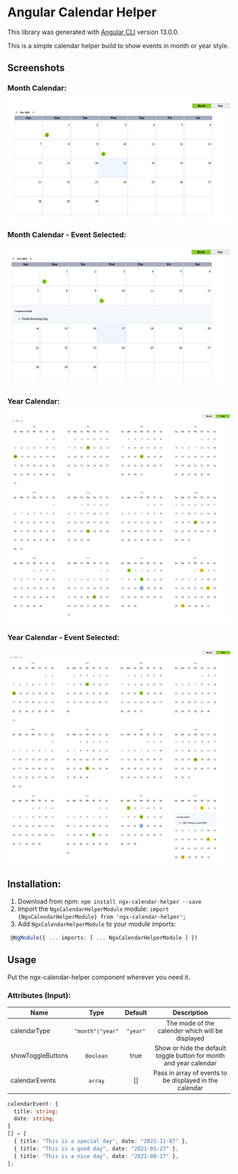 # Angular Calendar Helper

This library was generated with [Angular CLI](https://github.com/angular/angular-cli) version 13.0.0.

This is a simple calendar helper build to show events in month or year style.

## Screenshots

### Month Calendar:

![Month Cal](https://github.com/JoabChua/ngx-calendar-helper/blob/main/projects/components/src/assets/s1.png)

### Month Calendar - Event Selected:

![Month Cal with events](https://github.com/JoabChua/ngx-calendar-helper/blob/main/projects/components/src/assets/s2.png)

### Year Calendar:

![Year Cal](https://github.com/JoabChua/ngx-calendar-helper/blob/main/projects/components/src/assets/s3.png)

### Year Calendar - Event Selected:

![Year Cal with events](https://github.com/JoabChua/ngx-calendar-helper/blob/main/projects/components/src/assets/s4.png)

## Installation:

1. Download from npm:
   `npm install ngx-calendar-helper --save`
2. Import the `NgxCalendarHelperModule` module:
   `import {NgxCalendarHelperModule} from 'ngx-calendar-helper';`
3. Add `NgxCalendarHelperModule` to your module imports:

```ts
 @NgModule({ ... imports: [ ... NgxCalendarHelperModule ] })
```

## Usage

Put the ngx-calendar-helper component wherever you need it.

### Attributes (Input):

| Name              |       Type        | Default  |                            Description                             |
| ----------------- | :---------------: | :------: | :----------------------------------------------------------------: |
| calendarType      | `"month"\|"year"` | `"year"` |          The mode of the calender which will be displayed          |
| showToggleButtons |     `Boolean`     |   true   | Show or hide the default toggle button for month and year calendar |
| calendarEvents    |      `array`      |    []    |      Pass in array of events to be displayed in the calendar       |

```ts
calendarEvent: {
  title: string;
  date: string;
}
[] = [
  { title: "This is a special day", date: "2021-11-07" },
  { title: "This is a good day", date: "2021-01-27" },
  { title: "This is a nice day", date: "2021-08-17" },
];
```
